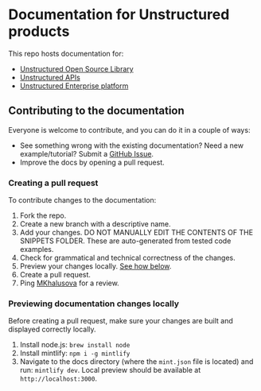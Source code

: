 # Documentation for Unstructured products

This repo hosts documentation for: 

* [Unstructured Open Source Library](https://github.com/Unstructured-IO/unstructured) 
* [Unstructured APIs](https://unstructured.io/api-key-hosted)
* [Unstructured Enterprise platform](https://unstructured.io/platform)

## Contributing to the documentation

Everyone is welcome to contribute, and you can do it in a couple of ways:

* See something wrong with the existing documentation? Need a new example/tutorial? Submit a [GitHub Issue](https://github.com/huggingface/cookbook/issues).
* Improve the docs by opening a pull request. 

### Creating a pull request

To contribute changes to the documentation:

1. Fork the repo.
2. Create a new branch with a descriptive name.
3. Add your changes. DO NOT MANUALLY EDIT THE CONTENTS OF THE SNIPPETS FOLDER. These are auto-generated from tested code examples. 
4. Check for grammatical and technical correctness of the changes. 
5. Preview your changes locally. [See how below](#previewing-documentation-changes-locally). 
6. Create a pull request.
7. Ping [MKhalusova](https://github.com/mkhalusova) for a review.

### Previewing documentation changes locally

Before creating a pull request, make sure your changes are built and displayed correctly locally. 

1. Install node.js: `brew install node`
2. Install mintlify: `npm i -g mintlify`
3. Navigate to the docs directory (where the `mint.json` file is located) and run: `mintlify dev`. Local preview should be available at `http://localhost:3000`.

